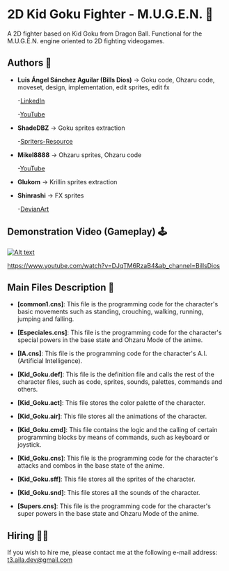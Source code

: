 # 2D Kid Goku Fighter - M.U.G.E.N. 🥋
A 2D fighter based on Kid Goku from Dragon Ball. Functional for the M.U.G.E.N. engine oriented to 2D fighting videogames.

## Authors 👤
* **Luis Ángel Sánchez Aguilar (Bills Dios)** -> Goku code, Ohzaru code, moveset, design, implementation, edit sprites, edit fx

    -[LinkedIn](https://www.linkedin.com/in/sanchezluismachinelearning/)
    
    -[YouTube](https://www.youtube.com/@billslasa)
  
* **ShadeDBZ** -> Goku sprites extraction

    -[Spriters-Resource](https://www.spriters-resource.com/submitter/ShadeDBZ/)

* **Mikel8888** -> Ohzaru sprites, Ohzaru code

    -[YouTube](https://www.youtube.com/channel/UCd2I8bSZkJPmHayxFHr5lnA)
    
* **Glukom** -> Krillin sprites extraction

* **Shinrashi** -> FX sprites

    -[DevianArt](https://www.deviantart.com/shinrashi)

## Demonstration Video (Gameplay) 🕹

[![Alt text](https://img.youtube.com/vi/DJqTM6RzaB4/0.jpg)](https://www.youtube.com/watch?v=DJqTM6RzaB4&ab_channel=BillsDios)

https://www.youtube.com/watch?v=DJqTM6RzaB4&ab_channel=BillsDios

## Main Files Description 📘

* **[common1.cns]**: This file is the programming code for the character's basic movements such as standing, crouching, walking, running, jumping and falling.

* **[Especiales.cns]**: This file is the programming code for the character's special powers in the base state and Ohzaru Mode of the anime.

* **[IA.cns]**: This file is the programming code for the character's A.I. (Artificial Intelligence).

* **[Kid_Goku.def]**: This file is the definition file and calls the rest of the character files, such as code, sprites, sounds, palettes, commands and others.

* **[Kid_Goku.act]**: This file stores the color palette of the character.

* **[Kid_Goku.air]**: This file stores all the animations of the character.

* **[Kid_Goku.cmd]**: This file contains the logic and the calling of certain programming blocks by means of commands, such as keyboard or joystick.

* **[Kid_Goku.cns]**: This file is the programming code for the character's attacks and combos in the base state of the anime.

* **[Kid_Goku.sff]**: This file stores all the sprites of the character.

* **[Kid_Goku.snd]**: This file stores all the sounds of the character.

* **[Supers.cns]**: This file is the programming code for the character's super powers in the base state and Ohzaru Mode of the anime.

## Hiring 🤝🏿
If you wish to hire me, please contact me at the following e-mail address: t3.aila.dev@gmail.com

